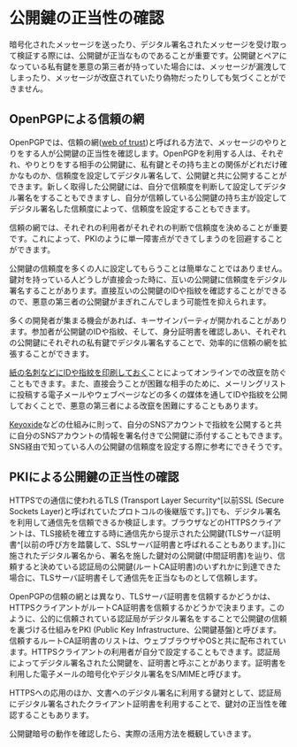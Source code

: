 # 公開鍵の正当性の確認
暗号化されたメッセージを送ったり、デジタル署名されたメッセージを受け取って検証する際には、公開鍵が正当なものであることが重要です。公開鍵とペアになっている私有鍵を悪意の第三者が持っていた場合には、メッセージが漏洩してしまったり、メッセージが改竄されていたり偽物だったりしても気づくことができません。

## OpenPGPによる信頼の網
OpenPGPでは、信頼の網([web of trust](https://en.wikipedia.org/wiki/Web_of_trust))と呼ばれる方法で、メッセージのやりとりをする人が公開鍵の正当性を確認します。OpenPGPを利用する人は、それぞれ、やりとりをする相手の公開鍵に、私有鍵とその持ち主との関係がどれだけ確かなものか、信頼度を設定してデジタル署名して、公開鍵と共に公開することができます。新しく取得した公開鍵には、自分で信頼度を判断して設定してデジタル署名をすることもできますし、自分が信頼している公開鍵の持ち主が設定してデジタル署名した信頼度によって、信頼度を設定することもできます。

信頼の網では、それぞれの利用者がそれぞれの判断で信頼度を決めることが重要です。これによって、PKIのように単一障害点ができてしまうのを回避することができます。

公開鍵の信頼度を多くの人に設定してもらうことは簡単なことではありません。鍵対を持っている人どうしが直接会った時に、互いの公開鍵に信頼度をデジタル署名することがあります。直接互いの公開鍵のIDや指紋を確認することができるので、悪意の第三者の公開鍵がまぎれこんでしまう可能性を抑えられます。

多くの開発者が集まる機会があれば、キーサインパーティが開かれることがあります。参加者が公開鍵のIDや指紋、そして、身分証明書を確認しあい、それぞれの公開鍵にそれぞれの私有鍵でデジタル署名することで、効率的に信頼の網を拡張することができます。

[紙の名刺などにIDや指紋を印刷しておく](../misc/vCard)ことによってオンラインでの改竄を防ぐこともできます。また、直接会うことが困難な相手のために、メーリングリストに投稿する電子メールやウェブページなどの多くの媒体を通してIDや指紋を公開しておくことで、悪意の第三者による改竄を困難にすることもあります。

[Keyoxide](../sns/keyoxide)などの仕組みに則って、自分のSNSアカウントで指紋を公開すると共に自分のSNSアカウントの情報を署名付きで公開鍵に添付することもできます。SNS経由で知っている人の公開鍵の信頼度を設定する際に参考にできそうです。

## PKIによる公開鍵の正当性の確認
HTTPSでの通信に使われるTLS (Transport Layer Securrity^[以前SSL (Secure Sockets
Layer)と呼ばれていたプロトコルの後継版です。])でも、デジタル署名を利用して通信先を信頼できるか検証します。ブラウザなどのHTTPSクライアントは、TLS接続を確立する時に通信先から提示された公開鍵(TLSサーバ証明書^[以前の呼び方を踏襲して、SSLサーバ証明書と呼ばれることもあります。])に施されたデジタル署名から、署名を施した鍵対の公開鍵(中間証明書)を辿り、信頼すると決めている認証局の公開鍵(ルートCA証明書)のいずれかに到達できた場合に、TLSサーバ証明書そして通信先を正当なものとして信頼します。

OpenPGPの信頼の網とは異なり、TLSサーバ証明書を信頼するかどうかは、HTTPSクライアントがルートCA証明書を信頼するかどうかで決まります。このように、公的に信頼されている認証局がデジタル署名をすることで公開鍵の信頼を裏づける仕組みをPKI (Public Key Infrastructure、公開鍵基盤)と呼びます。信頼するルートCA証明書のリストは、ウェブブラウザやOSと共に配布されています。HTTPSクライアントの利用者が自分で設定することもできます。認証局によってデジタル署名された公開鍵を、証明書と呼ぶことがあります。証明書を利用した電子メールの暗号化やデジタル署名をS/MIMEと呼びます。

HTTPSへの応用のほか、文書へのデジタル署名に利用する鍵対として、認証局にデジタル署名されたクライアント証明書を利用することで、鍵対の正当性を確認することもあります。

公開鍵暗号の動作を確認したら、実際の活用方法を概観していきます。
